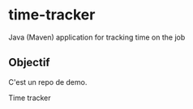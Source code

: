 # time-tracker
Java (Maven) application for tracking time on the job


## Objectif

C'est un repo de demo.

Time tracker

